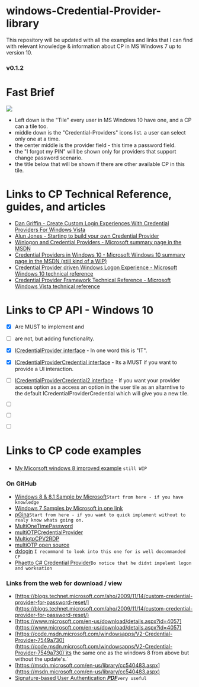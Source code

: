 # windows-Credential-Provider-library
This repository will be updated with all the examples and links that I can find with relevant knowledge &amp; information about CP in MS Windows 7 up to version 10.
### v0.1.2
# Fast Brief
![](https://github.com/DavidWeiss2/windows-Credential-Provider-library/blob/master/Login%20Screen.jpg)
- Left down is the "Tile" every user in MS Windows 10 have one, and a CP can a tile too.
- middle down is the "Credential-Providers" icons list. a user can select only one at a time.
- the center middle is the provider field - this time a password field.
- the "I forgot my PIN" will be shown only for providers that support change password scenario.
- the title below that will be shown if there are other available CP in this tile.
# Links to CP Technical Reference, guides, and articles
- [Dan Griffin - Create Custom Login Experiences With Credential Providers For Windows Vista](Dan%20Griffin%20-%20Create%20Custom%20Login%20Experiences%20With%20Credential%20Providers%20For%20Windows%20Vista.pdf)
- [Alun Jones - Starting to build your own Credential Provider](https://blogs.msmvps.com/alunj/2011/02/21/starting-to-build-your-own-credential-provider/)
- [Winlogon and Credential Providers - Microsoft summary page in the MSDN](https://msdn.microsoft.com/en-us/library/windows/desktop/bb648647(v=vs.85).aspx)
- [Credential Providers in Windows 10 - Microsoft Windows 10 summary page in the MSDN (still kind of a WIP)](https://msdn.microsoft.com/en-us/library/windows/desktop/mt158211(v=vs.85).aspx)
- [Credential Provider driven Windows Logon Experience - Microsoft Windows 10 technical reference](http://go.microsoft.com/fwlink/?LinkId=717287)
- [Credential Provider Framework Technical Reference - Microsoft Windows Vista technical reference](modwind.narod.ru/olderfiles/1/Credential_Provider_Technical_Reference.doc)
# Links to CP API - Windows 10
- [x] Are MUST to implement and
- [ ] are not, but adding functionality.

- [x] [ICredentialProvider interface](https://msdn.microsoft.com/en-us/library/windows/desktop/bb776042(v=vs.85).aspx) - In one word this is "IT".
- [x] [ICredentialProviderCredential interface](https://msdn.microsoft.com/en-us/library/windows/desktop/bb776029(v=vs.85).aspx) - Its a MUST if you want to provide a UI interaction.
- [ ] [ICredentialProviderCredential2 interface](https://msdn.microsoft.com/en-us/library/windows/desktop/hh706912(v=vs.85).aspx) - If you want your provider access option as a access an option in the user tile as an altarntive to the default ICredentialProviderCredential which will give you a new tile.  
- [ ] []()
- [ ] []()
- [ ] []()

# Links to CP code examples
###
- [My Micorsoft windows 8 improved example](Microsoft%20Credential%20prvider%20v2%20example%20-%20improved%20docs%20WIP)    `still WIP`
### On GitHub
 - [Windows 8 & 8.1 Sample by Microsoft](https://github.com/Microsoft/Windows-classic-samples/tree/master/Samples/CredentialProvider)`Start from here - if you have knowledge`
 - [Windows 7 Samples by Microsoft in one link](https://github.com/Microsoft/Windows-classic-samples/tree/3e987d98a074051dc9cd5c87431d162035f69a24/Samples/Win7Samples/security/credentialproviders)
 - [pGina](https://github.com/pgina/pgina)`Start from here - if you want to quick implement without to realy know whats going on. `
 - [MultiOneTimePassword](https://github.com/LastSquirrelIT/MultiOneTimePassword-CredentialProvider)
 - [multiOTPCredentialProvider](https://github.com/multiOTP/multiOTPCredentialProvider)
 - [MultiotpCPV2RDP](https://github.com/arcadejust/MultiotpCPV2RDP)
 - [multiOTP open source](https://github.com/multiOTP/multiotp)
 - [dxlogin](https://github.com/jwtab/dxlogin) `I recommand to look into this one for is well docommanded CP`
 - [Phaetto C# Credential Provider](https://github.com/phaetto/windows-credentials-provider)`Do notice that he didnt impelemt logon and worksation`
### Links from the web for download / view
 - [https://blogs.technet.microsoft.com/aho/2009/11/14/custom-credential-provider-for-password-reset/](https://blogs.technet.microsoft.com/aho/2009/11/14/custom-credential-provider-for-password-reset/)
 - [https://www.microsoft.com/en-us/download/details.aspx?id=4057](https://www.microsoft.com/en-us/download/details.aspx?id=4057)
 - [https://code.msdn.microsoft.com/windowsapps/V2-Credential-Provider-7549a730](https://code.msdn.microsoft.com/windowsapps/V2-Credential-Provider-7549a730)`its the same one as the windows 8 from above but without the update's.`
 - [https://msdn.microsoft.com/en-us/library/cc540483.aspx](https://msdn.microsoft.com/en-us/library/cc540483.aspx)
 - [Signature-based User Authentication ***PDF***](https://is.cuni.cz/webapps/zzp/download/120183949)`very useful`
